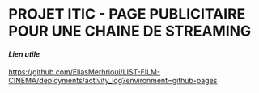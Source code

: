 # PROJET ITIC - PAGE PUBLICITAIRE POUR UNE CHAINE DE STREAMING

#### ***Lien utile***
https://github.com/EliasMerhrioui/LIST-FILM-CINEMA/deployments/activity_log?environment=github-pages

